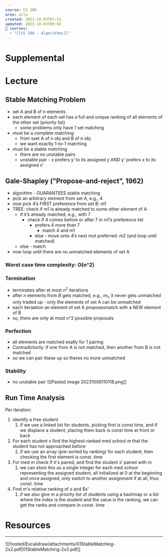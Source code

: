 ```yaml
---
course: CS 180
area: ucla
created: 2023-10-03T07:51
updated: 2023-10-03T09:02
📕 courses:
  - "[[CS 180 - Algorithms]]"
---
```

# Supplemental

# Lecture

## Stable Matching Problem

- set A and B of n elements
- each element of each set has a full and unique ranking of all elements of the other set (priority list)
    - some problems only have 1 set matching
- must be a complete matching
    - from sset A of n obj and B of n obj
    - we want exactly 1-to-1 matching
- must be a stable matching
    - there are no unstable pairs
    - unstable pair - x prefers y’ to its assigned y AND y’ prefers x to its assigned x’

## Gale-Shapley (”Propose-and-reject”, 1962)

- algorithm - GUARANTEES stable matching
- pick an arbitrary element from set A, e.g., 4
- now pick 4’s FIRST preference from set B: m1
- TREE: check if m1 is already matched to some other element of A
    - if it’s already matched, e.g., with 7
        - check if 4 comes before or after 7 in m1’s preference list
            - prefers 4 more than 7
                - match 4 and m1
            - else - move onto 4’s next mot preferred: m2 (and loop until matched)
    - else - match
- now loop until there are no unmatched elements of set A

### Worst case time complexity: O(n^2)

### Termination

- terminates after at most $n^2$ iterations
- after $n$ elements from $B$ gets matched, e.g., $m_1$, it never gets unmatched only traded up - only the elements of set A can be unmatched
- each iteraation an element of set A proposesmatch with a NEW element of B
- so, there are only at most n^2 possible proposals

### Perfection

- all elements are matched exatly for 1 pairing
- Contradictorily: if one from A is not matched, then another from B is not matched
- so we can pair these up so theres no more unmatched

### Stability
- no unstable pair
![[Pasted image 20231006110118.png]]


## Run Time Analysis
Per iteration:
1. identify a free student
	1. if we use a linked list for students, picking first is const time, and if we displace a student, placing them back is const time at front or back
2. For each student $s$ find the highest-ranked med school $m$ that the student has not approached before
	1. if we use an array (pre-sorted by ranking) for each student, then checking the first element is const. time
3. For med $m$ check if it's paired, and find the student $s'$ paired with $m$
	1. we can store this as a single integer for each med school representing the assigned student, all initialized at 0 at the beginning and once assigned, only switch to another assignment if at all, thus const. time
4. Find $m$'s relative ranking of $s$ and $s'
	1. if we also give m a priority list of students using a hashmap or a list where the index is the student and the value is the ranking, we can get the ranks and compare in const. time

# Resources

---

![[hosted/Excalidraw/attachments/01StableMatching-2x2.pdf|01StableMatching-2x2.pdf]]